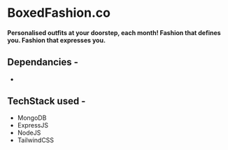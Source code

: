 # BoxedFashion.co
#### Personalised outfits at your doorstep, each month! Fashion that defines you. Fashion that expresses you.

## Dependancies -
- 

## TechStack used -
- MongoDB
- ExpressJS
- NodeJS
- TailwindCSS